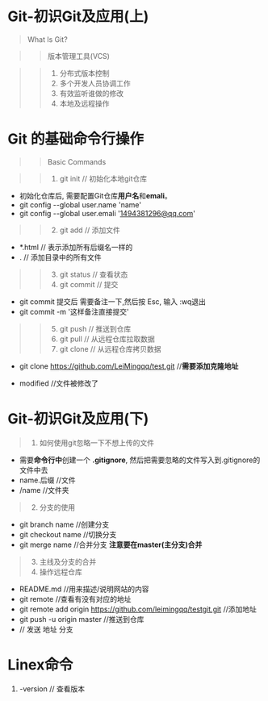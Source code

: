 # Git-初识Git及应用(上)
> What ls Git?

>> 版本管理工具(VCS)

>>1. 分布式版本控制
>>2. 多个开发人员协调工作
>>3. 有效监听谁做的修改
>>4. 本地及远程操作

# Git 的基础命令行操作

>> Basic Commands

>>1. git init         // 初始化本地git仓库
* 初始化仓库后, 需要配置Git仓库**用户名**和**emali**。
* git config --global user.name 'name'
* git config --global user.emali '1494381296@qq.com'
>>2. git add <file>   // 添加文件
* *.html              // 表示添加所有后缀名一样的
* .                   // 添加目录中的所有文件
>>3. git status       // 查看状态
>>4. git commit       // 提交
* git commit 提交后 需要备注一下,然后按 Esc, 输入 :wq退出
* git commit -m '这样备注直接提交'
>>5. git push         // 推送到仓库
>>6. git pull         // 从远程仓库拉取数据
>>7. git clone        // 从远程仓库拷贝数据
* git clone https://github.com/LeiMingqq/test.git   //**需要添加克隆地址**


+ modified            //文件被修改了

# Git-初识Git及应用(下)

>1. 如何使用git忽略一下不想上传的文件
* 需要**命令行中**创建一个 **.gitignore**, 然后把需要忽略的文件写入到.gitignore的文件中去
* name.后缀            //文件
* /name               //文件夹
>2. 分支的使用
* git branch name     //创建分支
* git checkout name   //切换分支
* git merge name      //合并分支 **注意要在master(主分支)合并**
>3. 主线及分支的合并
>4. 操作远程仓库

* README.md //用来描述/说明网站的内容
* git remote          //查看有没有对应的地址
* git remote add origin https://github.com/leimingqq/testgit.git      //添加地址
* git push -u origin master  //推送到仓库
* //  发送     地址   分支



# Linex命令

1. -version           // 查看版本  
